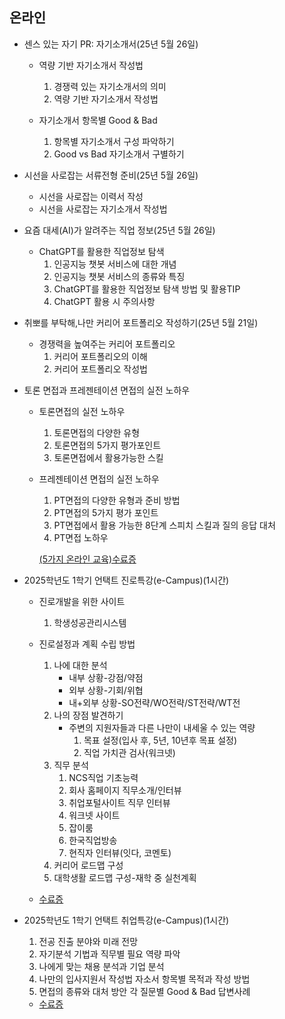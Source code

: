   ## 온라인
   * 센스 있는 자기 PR: 자기소개서(25년 5월 26일)
     
     * 역량 기반 자기소개서 작성법
        1. 경쟁력 있는 자기소개서의 의미 
        2. 역량 기반 자기소개서 작성법
        
     * 자기소개서 항목별 Good & Bad
        1. 항목별 자기소개서 구성 파악하기
        2. Good vs Bad 자기소개서 구별하기
           
   * 시선을 사로잡는 서류전형 준비(25년 5월 26일)
     
     * 시선을 사로잡는 이력서 작성
     * 시선을 사로잡는 자기소개서 작성법
     
   * 요즘 대세(AI)가 알려주는 직업 정보(25년 5월 26일)
     
     * ChatGPT를 활용한 직업정보 탐색
        1. 인공지능 챗봇 서비스에 대한 개념
        2. 인공지능 챗봇 서비스의 종류와 특징
        3. ChatGPT를 활용한 직업정보 탐색 방법 및 활용TIP 
        4. ChatGPT 활용 시 주의사항
           
   * 취뽀를 부탁해,나만 커리어 포트폴리오 작성하기(25년 5월 21일)
     
      * 경쟁력을 높여주는 커리어 포트폴리오
        1. 커리어 포트폴리오의 이해
        2. 커리어 포트폴리오 작성법
           
   * 토론 면접과 프레젠테이션 면접의 실전 노하우
     
      * 토론면접의 실전 노하우
        1. 토론면접의 다양한 유형
        2. 토론면접의 5가지 평가포인트
        3. 토론면접에서 활용가능한 스킬
        
      * 프레젠테이션 면접의 실전 노하우
        1. PT면접의 다양한 유형과 준비 방법 
        2. PT면접의 5가지 평가 포인트 
        3. PT면접에서 활용 가능한 8단계 스피치 스킬과 질의 응답 대처
        4. PT면접 노하우
      
        [(5가지 온라인 교육)수료증](./online1.pdf)
        

   * 2025학년도 1학기 언택트 진로특강(e-Campus)(1시간)

     * 진로개발을 위한 사이트
       1. 학생성공관리시스템

     * 진로설정과 계획 수립 방법
       1. 나에 대한 분석
          * 내부 상황-강점/약점
          * 외부 상황-기회/위협
          * 내+외부 상황-SO전략/WO전략/ST전략/WT전
       2. 나의 장점 발견하기
          * 주변의 지원자들과 다른 나만이 내세울 수 있는 역량
            1. 목표 설정(입사 후, 5년, 10년후 목표 설정)
            2. 직업 가치관 검사(워크넷)
       3. 직무 분석
          1. NCS직업 기초능력
          2. 회사 홈페이지 직무소개/인터뷰
          3. 취업포털사이트 직무 인터뷰
          4. 워크넷 사이트
          5. 잡이룸
          6. 한국직업방송
          7. 현직자 인터뷰(잇다, 코멘토)
        4. 커리어 로드맵 구성
        5. 대학생활 로드맵 구성-재학 중 실천계획
             
       
     * [수료증](./online2.pdf)
   
   * 2025학년도 1학기 언택트 취업특강(e-Campus)(1시간)

     1. 전공 진출 분야와 미래 전망
     2. 자기분석 기법과 직무별 필요 역량 파악
     3. 나에게 맞는 채용 분석과 기업 분석
     4. 나만의 입사지원서 작성법 자소서 항목별 목적과 작성 방법
     5. 면접의 종류와 대처 방안 각 질문별 Good & Bad 답변사례 
   
     * [수료증](./online3.pdf)

  
